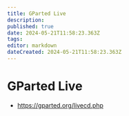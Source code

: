 ```yaml
---
title: GParted Live
description: 
published: true
date: 2024-05-21T11:58:23.363Z
tags: 
editor: markdown
dateCreated: 2024-05-21T11:58:23.363Z
---
```


# GParted Live

- <https://gparted.org/livecd.php>
